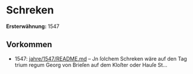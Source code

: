# Schreken

**Ersterwähnung:** 1547

## Vorkommen
- 1547: [jahre/1547/README.md](../jahre/1547/README.md) – Jn ſolchem Schreken wäre
auf den Tag trium regum Georg von Brieſen auf dem
Kloſter oder Hauſe St...
